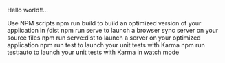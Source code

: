 Hello world!!...

Use NPM scripts
npm run build to build an optimized version of your application in /dist
npm run serve to launch a browser sync server on your source files
npm run serve:dist to launch a server on your optimized application
npm run test to launch your unit tests with Karma
npm run test:auto to launch your unit tests with Karma in watch mode
